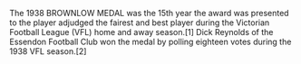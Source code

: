 The 1938 BROWNLOW MEDAL was the 15th year the award was presented to the player adjudged the fairest and best player during the Victorian Football League (VFL) home and away season.[1] Dick Reynolds of the Essendon Football Club won the medal by polling eighteen votes during the 1938 VFL season.[2]

